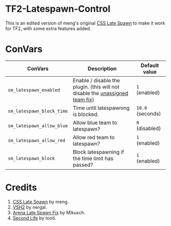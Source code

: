 # TF2-Latespawn-Control
This is an edited version of meng's original [CSS Late Spawn](https://forums.alliedmods.net/showthread.php?p=1194271) to make it work for TF2, with some extra features added.

# ConVars

  | ConVars                   | Description                                                                                   | Default value    |
  |---------------------------|-----------------------------------------------------------------------------------------------|------------------|
  | `sm_latespawn_enabled`    | Enable / disable the plugin. (this will not disable the [unassigned team fix](https://github.com/Mikusch/arena-latespawn-fix/blob/105d592f4534529dbe767d21e7b244a2001846a2/addons/sourcemod/scripting/arena-latespawn-fix.sp#L63))                  | `1` (enabled)    |
  | `sm_latespawn_block_time` | Time until latespawning is blocked.                                                           | `10.0` (seconds) |
  | `sm_latespawn_allow_blue` | Allow blue team to latespawn?                                                                 | `0` (disabled)   |
  | `sm_latespawn_allow_red`  | Allow red team to latespawn?                                                                  | `1` (enabled)    |
  | `sm_latespawn_block`      | Block latespawning if the time limit has passed?                                              | `1` (enabled)    |
  
  # Credits
  
  1. [CSS Late Spawn](https://forums.alliedmods.net/showthread.php?t=128136) by meng.
  2. [VSH2](https://github.com/VSH2-Devs/Vs-Saxton-Hale-2) by nergal.
  3. [Arena Late Spawn Fix](https://github.com/Mikusch/arena-latespawn-fix) by Mikusch.
  4. [Second Life](https://forums.alliedmods.net/showthread.php?p=1999451) by tooti.
